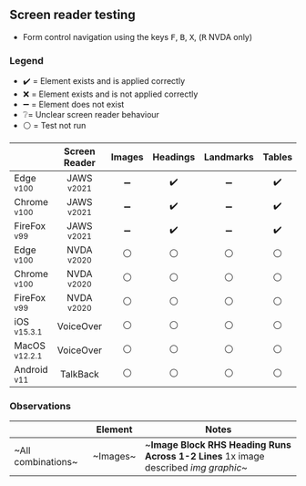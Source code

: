 ## Screen reader testing
- Form control navigation using the keys <kbd>F</kbd>, <kbd>B</kbd>, <kbd>X</kbd>, (<kbd>R</kbd> NVDA only)

### Legend
- :heavy_check_mark: = Element exists and is applied correctly
- :x: = Element exists and is not applied correctly
- :heavy_minus_sign: = Element does not exist
- :grey_question:= Unclear screen reader behaviour
- :white_circle: = Test not run

|   |Screen Reader   | Images | Headings  |Landmarks   |Tables   | Lists |Links |Form Controls |
|---|:-:|:-:|:-:|:-:|:-:|:-:|:-:|:-:|
| Edge <sup>v100</sup> 		| JAWS <sup>v2021</sup> 	| :heavy_minus_sign:  | :heavy_check_mark:  | :heavy_minus_sign:  | :heavy_check_mark: | :heavy_check_mark:  | :heavy_check_mark:  | :heavy_minus_sign:  |
| Chrome <sup>v100</sup> 	| JAWS <sup>v2021</sup>  	| :heavy_minus_sign:  | :heavy_check_mark:  | :heavy_minus_sign:  | :heavy_check_mark:  | :heavy_check_mark:   | :heavy_check_mark:  | :heavy_minus_sign:  |
| FireFox <sup>v99</sup> 	| JAWS <sup>v2021</sup>   	| :heavy_minus_sign:  | :heavy_check_mark:  | :heavy_minus_sign:  | :heavy_check_mark: | :heavy_check_mark:  | :heavy_check_mark:  | :heavy_minus_sign:  |
| Edge <sup>v100</sup> 		| NVDA <sup>v2020</sup> 	| :white_circle:  | :white_circle:  | :white_circle:  | :white_circle:  | :white_circle:  | :white_circle: | :white_circle:  |
| Chrome <sup>v100</sup> 	| NVDA <sup>v2020</sup>  	| :white_circle:  | :white_circle:  | :white_circle: | :white_circle:  | :white_circle:  | :white_circle:  | :white_circle:  |
| FireFox <sup>v99</sup> 	| NVDA <sup>v2020</sup>   	| :white_circle:  | :white_circle:  | :white_circle:  | :white_circle:   | :white_circle:  | :white_circle:  |:white_circle:  |
| iOS <sup>v15.3.1</sup> 	| VoiceOver 				| :white_circle:  | :white_circle:  | :white_circle:  | :white_circle:  | :white_circle: | :white_circle:  | :white_circle:   |
| MacOS <sup>v12.2.1</sup> 	| VoiceOver  				|:white_circle:  | :white_circle:   | :white_circle:   | :white_circle: | :white_circle:   | :white_circle:   | :white_circle:  |
| Android <sup>v11</sup> 	| TalkBack 					| :white_circle:  | :white_circle:  | :white_circle: | :white_circle:  | :white_circle:  |:white_circle:  | :white_circle:  |

### Observations
|  | Element  | Notes |
|---|:-:|---|
| ~All combinations~ | ~Images~  | ~**Image Block RHS Heading Runs Across 1-2 Lines** 1x image described _img graphic_~  |
